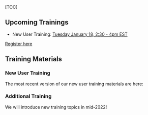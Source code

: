 [title]: - "OSG User Training"

[TOC]

## Upcoming Trainings

* New User Training: [Tuesday January 18, 2:30 - 4pm EST](https://www.timeanddate.com/worldclock/fixedtime.html?msg=OSG+New+User+Training&iso=20220118T0130&p1=142&ah=1&am=30)

[Register here](https://docs.google.com/forms/d/e/1FAIpQLSdj3XT7I0SM4k9jBvST7YX5wsCH_er1HLA7VqRj9ICoEvf2GA/viewform)


## Training Materials

### New User Training

The most recent version of our new user training materials are here: 

### Additional Training

We will introduce new training topics in mid-2022!
